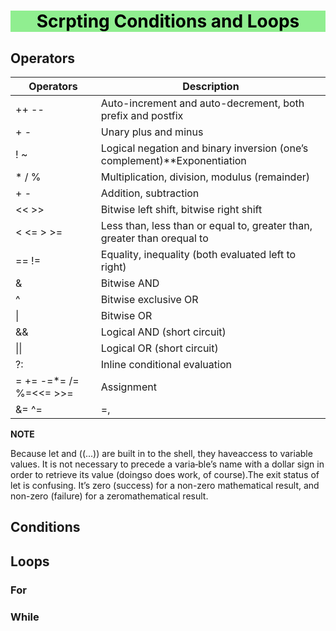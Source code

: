 <center style="background-color:lightgreen">
    <h1 style="color:black"> 
     Scrpting Conditions and Loops
    </h1>
</center>


## Operators


Operators | Description
--------- | -----------
++ --   |     Auto-increment and auto-decrement, both prefix and postfix
+ -     |    Unary plus and minus
! ~     |    Logical negation and binary inversion (one’s complement)**Exponentiation
* / %   |    Multiplication, division, modulus (remainder)
+ -     |    Addition, subtraction
<< >>   |     Bitwise left shift, bitwise right shift
< <= > >= |  Less than, less than or equal to, greater than, greater than orequal to
== !=   |    Equality, inequality (both evaluated left to right)
&     |      Bitwise AND
^     |      Bitwise exclusive OR
\|     |      Bitwise OR
&&    |      Logical AND (short circuit)
\|\|    |      Logical OR (short circuit)
?:    |      Inline conditional evaluation
= += -=*= /= %=<<= >>= | Assignment
&= ^= |=,  | Sequential expression evaluation

**NOTE**

Because  let  and  ((...))  are  built  in  to  the  shell,  they  haveaccess to variable values. It is not necessary to precede a varia‐ble’s name with a dollar sign in order to retrieve its value (doingso does work, of course).The exit status of let is confusing. It’s zero (success) for a non-zero  mathematical  result,  and  non-zero  (failure)  for  a  zeromathematical result.


## Conditions


## Loops

### For

### While